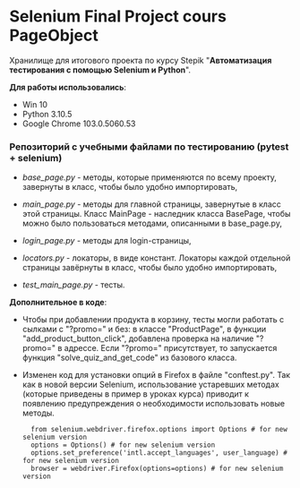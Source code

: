 # Selenium Final Project cours PageObject 

Хранилище для итогового проекта по курсу Stepik "**Автоматизация тестирования с помощью Selenium и Python**".

**Для работы использовались**:
* Win 10
* Python 3.10.5
* Google Chrome 103.0.5060.53

### Репозиторий с учебными файлами по тестированию (pytest + selenium)

- *base\_page.py* - методы, которые применяются по всему проекту, завернуты в класс, чтобы было удобно импортировать,

- *main\_page.py* - методы для главной страницы, завернутые в класс этой страницы. Класс MainPage - наследник класса BasePage, чтобы можно было пользоваться методами, описанными в base\_page.py,

- *login\_page.py* - методы для login-страницы,

- *locators.py* - локаторы, в виде констант. Локаторы каждой отдельной страницы завёрнуты в класс, чтобы было удобно импортировать,

- *test\_main\_page.py* - тесты.

**Дополнительное в коде**:
* Чтобы при добавлении продукта в корзину, тесты могли работать с сылками с "?promo=" и без: в классе "ProductPage", в функции "add_product_button_click", добавлена проверка на наличие "?promo=" в адрессе. Если "?promo=" присутствует, то запускается функция "solve_quiz_and_get_code" из базового класса.
* Изменен код для установки опций в Firefox в файле "conftest.py". Так как в новой версии Selenium, использование устаревших методах (которые приведены в пример в уроках курса) приводит к появлению предупреждения о необходимости использовать новые методы.  

        from selenium.webdriver.firefox.options import Options # for new selenium version
        options = Options() # for new selenium version
        options.set_preference('intl.accept_languages', user_language) # for new selenium version
        browser = webdriver.Firefox(options=options) # for new selenium version
